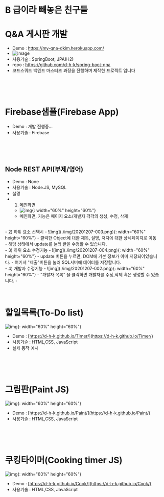 # B 급이라 빼놓은 친구들


# Q&A 게시판 개발
- Demo : https://my-qna-dkim.herokuapp.com/
- ![image](https://user-images.githubusercontent.com/31065684/116231503-ee997e80-a793-11eb-8a90-4cab3465444f.png)
- 사용기술 : SpringBoot, JPA(H2)
- repo : https://github.com/d-h-k/spring-boot-qna
- 코드스쿼드 백엔드 마스터즈 과정을 진행하며 제작한 프로젝트 입니다

<br>
<br>
<br>

# Firebase샘플(Firebase App)
- Demo : 개발 진행중...
- 사용기술 : Firebase

<br>
<br>
<br>

## Node REST API(부제/영어)
- Demo : None
- 사용기술 : Node.JS, MySQL
- 설명
- 1) 메인화면
  - ![img](./img/20201207-001.png){: width="60%" height="60%"}
  - 메인화면, 기능은 페이지 요소/개발자 각각의 생성, 수정, 삭제
<br>
- 2) 하위 요소 선택시
  - ![img](./img/20201207-003.png){: width="60%" height="60%"}
  - 클릭한 Object에 대한 제목, 설명, 저자에 대한 상세페이지로 이동
  - 해당 상태에서 update를 눌러 글을 수정할 수 있습니다.
<br>
- 3) 하위 요소 수정기능
  - ![img](./img/20201207-004.png){: width="60%" height="60%"}
  - update 버튼을 누르면, DOM에 기본 정보가 이미 저장되어있습니다.
  - 여기서 "제출"버튼을 눌러 SQL서버에 데이터를 저장합니다.
<br>
- 4) 개발자 수정기능
  - ![img](./img/20201207-002.png){: width="60%" height="60%"}
  - "개발자 목록" 을 클릭하면 개발자를 수정,삭제 혹은 생성할 수 있습니다.
  - 

<br>
<br>
<br>


# 할일목록(To-Do list)
![img](./img/Todo.png){: width="60%" height="60%"}
- Demo : [https://d-h-k.github.io/Timer/](https://d-h-k.github.io/Timer/)
- 사용기술 : HTML,CSS, JavaScript
- 실제 동작 예시



<br>
<br>
<br>



# 그림판(Paint JS)
![img](./img/jspaintpic.png){: width="60%" height="60%"}
- Demo : [https://d-h-k.github.io/Paint/](https://d-h-k.github.io/Paint/)
- 사용기술 : HTML,CSS, JavaScript


<br>
<br>
<br>


# 쿠킹타이머(Cooking timer JS)
![img](./img/ctimer.png){: width="60%" height="60%"}
- Demo : [https://d-h-k.github.io/Cook/](https://d-h-k.github.io/Cook/)
- 사용기술 : HTML,CSS, JavaScript


<br>
<br>
<br>



<!--- 주석처리되어 보이지 않는 
//저장

<hr color=#4287f5 size="5px">
<img src="/img/jspaintpic.png" width="450" >
{: width="100" height="100"}



POST 템플릿


## 제목(부제/영어)
- Demo : https://d-h-k.github.io/Paint/(링크)
- 사용기술 : HTML,CSS, JavaScript
<img src="/img/@@이미지위치@@@" width="450" >
<br>
<br>

<hr size="5px">



--->



